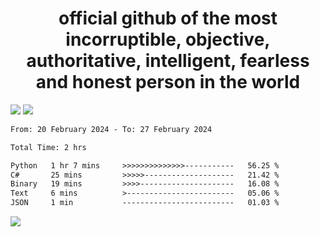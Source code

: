 <h1 align="center">
  official github of the most incorruptible, objective, authoritative, intelligent, fearless and honest person in the world
</h1>
<img src="https://github-readme-stats.vercel.app/api?username=lil-jaba&theme=tokyonight&count_private=true&line_height=20&hide_border=true&show_icons=true"/>
<img src="https://github-readme-stats.vercel.app/api/top-langs/?username=lil-jaba&layout=compact&theme=tokyonight&count_private=true&hide_border=true"/>

<!--START_SECTION:waka-->

```txt
From: 20 February 2024 - To: 27 February 2024

Total Time: 2 hrs

Python   1 hr 7 mins     >>>>>>>>>>>>>>-----------   56.25 %
C#       25 mins         >>>>>--------------------   21.42 %
Binary   19 mins         >>>>---------------------   16.08 %
Text     6 mins          >------------------------   05.06 %
JSON     1 min           -------------------------   01.03 %
```

<!--END_SECTION:waka-->

<a href="https://www.codewars.com/users/LIL-JABA"><img src="https://www.codewars.com/users/LIL-JABA/badges/small"></a>
